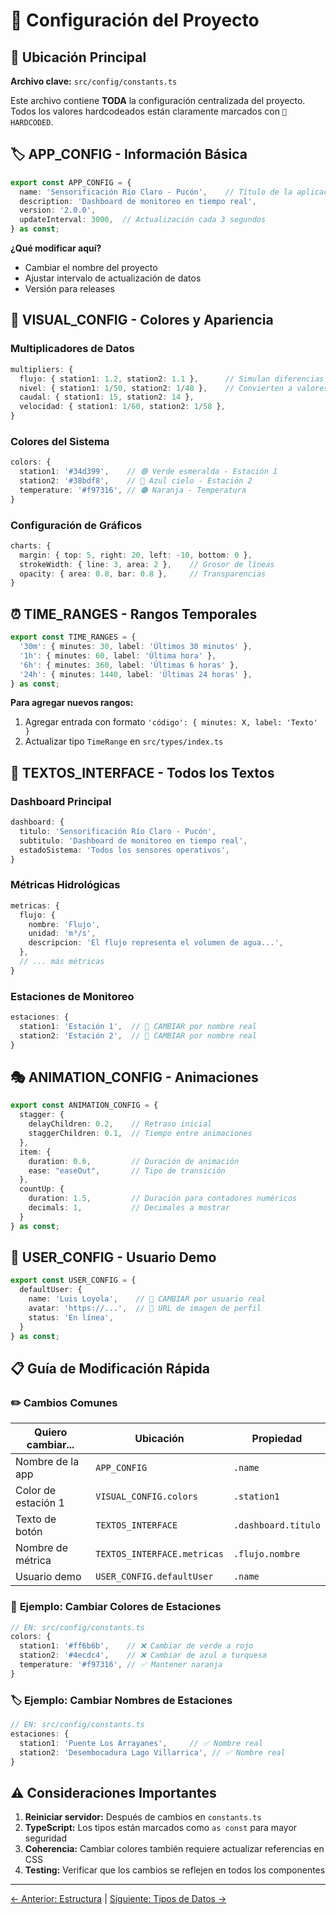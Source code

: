 # 🔧 Configuración del Proyecto

## 📍 **Ubicación Principal**

**Archivo clave:** `src/config/constants.ts`

Este archivo contiene **TODA** la configuración centralizada del proyecto. Todos los valores hardcodeados están claramente marcados con `🔧 HARDCODED`.

## 🏷️ **APP_CONFIG - Información Básica**

```typescript
export const APP_CONFIG = {
  name: 'Sensorificación Río Claro - Pucón',    // Título de la aplicación
  description: 'Dashboard de monitoreo en tiempo real',
  version: '2.0.0',
  updateInterval: 3000,  // Actualización cada 3 segundos
} as const;
```

**¿Qué modificar aquí?**
- Cambiar el nombre del proyecto
- Ajustar intervalo de actualización de datos
- Versión para releases

## 🎨 **VISUAL_CONFIG - Colores y Apariencia**

### Multiplicadores de Datos
```typescript
multipliers: {
  flujo: { station1: 1.2, station2: 1.1 },      // Simulan diferencias entre estaciones
  nivel: { station1: 1/50, station2: 1/48 },    // Convierten a valores realistas
  caudal: { station1: 15, station2: 14 },
  velocidad: { station1: 1/60, station2: 1/58 },
}
```

### Colores del Sistema
```typescript
colors: {
  station1: '#34d399',    // 🟢 Verde esmeralda - Estación 1
  station2: '#38bdf8',    // 🔵 Azul cielo - Estación 2
  temperature: '#f97316', // 🟠 Naranja - Temperatura
}
```

### Configuración de Gráficos
```typescript
charts: {
  margin: { top: 5, right: 20, left: -10, bottom: 0 },
  strokeWidth: { line: 3, area: 2 },    // Grosor de líneas
  opacity: { area: 0.8, bar: 0.8 },     // Transparencias
}
```

## ⏰ **TIME_RANGES - Rangos Temporales**

```typescript
export const TIME_RANGES = {
  '30m': { minutes: 30, label: 'Últimos 30 minutos' },
  '1h': { minutes: 60, label: 'Última hora' },
  '6h': { minutes: 360, label: 'Últimas 6 horas' },
  '24h': { minutes: 1440, label: 'Últimas 24 horas' },
} as const;
```

**Para agregar nuevos rangos:**
1. Agregar entrada con formato `'código': { minutes: X, label: 'Texto' }`
2. Actualizar tipo `TimeRange` en `src/types/index.ts`

## 📝 **TEXTOS_INTERFACE - Todos los Textos**

### Dashboard Principal
```typescript
dashboard: {
  titulo: 'Sensorificación Río Claro - Pucón',
  subtitulo: 'Dashboard de monitoreo en tiempo real',
  estadoSistema: 'Todos los sensores operativos',
}
```

### Métricas Hidrológicas
```typescript
metricas: {
  flujo: {
    nombre: 'Flujo',
    unidad: 'm³/s',
    descripcion: 'El flujo representa el volumen de agua...',
  },
  // ... más métricas
}
```

### Estaciones de Monitoreo
```typescript
estaciones: {
  station1: 'Estación 1',  // 🔧 CAMBIAR por nombre real
  station2: 'Estación 2',  // 🔧 CAMBIAR por nombre real
}
```

## 🎭 **ANIMATION_CONFIG - Animaciones**

```typescript
export const ANIMATION_CONFIG = {
  stagger: {
    delayChildren: 0.2,    // Retraso inicial
    staggerChildren: 0.1,  // Tiempo entre animaciones
  },
  item: {
    duration: 0.6,         // Duración de animación
    ease: "easeOut",       // Tipo de transición
  },
  countUp: {
    duration: 1.5,         // Duración para contadores numéricos
    decimals: 1,           // Decimales a mostrar
  }
} as const;
```

## 👤 **USER_CONFIG - Usuario Demo**

```typescript
export const USER_CONFIG = {
  defaultUser: {
    name: 'Luis Loyola',    // 🔧 CAMBIAR por usuario real
    avatar: 'https://...',  // 🔧 URL de imagen de perfil
    status: 'En línea',
  }
} as const;
```

## 📋 **Guía de Modificación Rápida**

### ✏️ **Cambios Comunes**

| Quiero cambiar... | Ubicación | Propiedad |
|-------------------|-----------|-----------|
| Nombre de la app | `APP_CONFIG` | `.name` |
| Color de estación 1 | `VISUAL_CONFIG.colors` | `.station1` |
| Texto de botón | `TEXTOS_INTERFACE` | `.dashboard.titulo` |
| Nombre de métrica | `TEXTOS_INTERFACE.metricas` | `.flujo.nombre` |
| Usuario demo | `USER_CONFIG.defaultUser` | `.name` |

### 🎯 **Ejemplo: Cambiar Colores de Estaciones**

```typescript
// EN: src/config/constants.ts
colors: {
  station1: '#ff6b6b',    // ❌ Cambiar de verde a rojo
  station2: '#4ecdc4',    // ❌ Cambiar de azul a turquesa
  temperature: '#f97316', // ✅ Mantener naranja
}
```

### 🏷️ **Ejemplo: Cambiar Nombres de Estaciones**

```typescript
// EN: src/config/constants.ts
estaciones: {
  station1: 'Puente Los Arrayanes',     // ✅ Nombre real
  station2: 'Desembocadura Lago Villarrica', // ✅ Nombre real
}
```

## ⚠️ **Consideraciones Importantes**

1. **Reiniciar servidor:** Después de cambios en `constants.ts`
2. **TypeScript:** Los tipos están marcados como `as const` para mayor seguridad
3. **Coherencia:** Cambiar colores también requiere actualizar referencias en CSS
4. **Testing:** Verificar que los cambios se reflejen en todos los componentes

---
[← Anterior: Estructura](./01-estructura-proyecto.md) | [Siguiente: Tipos de Datos →](./03-tipos-datos.md)